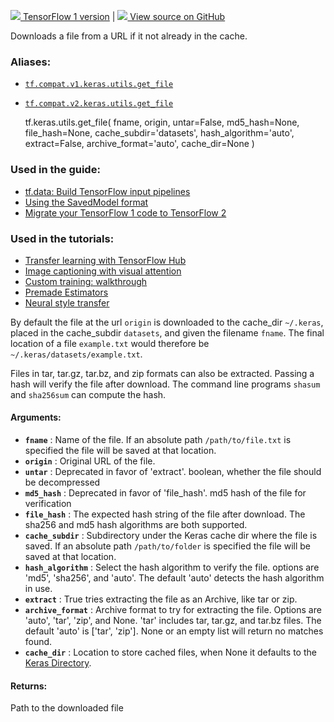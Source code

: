 [ ![](https://tensorflow.google.cn/images/tf_logo_32px.png) TensorFlow 1
version](/versions/r1.15/api_docs/python/tf/keras/utils/get_file) |  [
![](https://tensorflow.google.cn/images/GitHub-Mark-32px.png) View source on
GitHub
](https://github.com/tensorflow/tensorflow/blob/r2.0/tensorflow/python/keras/utils/data_utils.py#L150-L270)  
  
  
Downloads a file from a URL if it not already in the cache.

### Aliases:

  * [`tf.compat.v1.keras.utils.get_file`](/api_docs/python/tf/keras/utils/get_file)
  * [`tf.compat.v2.keras.utils.get_file`](/api_docs/python/tf/keras/utils/get_file)

    
    
    tf.keras.utils.get_file(
        fname,
        origin,
        untar=False,
        md5_hash=None,
        file_hash=None,
        cache_subdir='datasets',
        hash_algorithm='auto',
        extract=False,
        archive_format='auto',
        cache_dir=None
    )
    

### Used in the guide:

  * [tf.data: Build TensorFlow input pipelines](https://tensorflow.google.cn/guide/data)
  * [Using the SavedModel format](https://tensorflow.google.cn/guide/saved_model)
  * [Migrate your TensorFlow 1 code to TensorFlow 2](https://tensorflow.google.cn/guide/migrate)

### Used in the tutorials:

  * [Transfer learning with TensorFlow Hub](https://tensorflow.google.cn/tutorials/images/transfer_learning_with_hub)
  * [Image captioning with visual attention](https://tensorflow.google.cn/tutorials/text/image_captioning)
  * [Custom training: walkthrough](https://tensorflow.google.cn/tutorials/customization/custom_training_walkthrough)
  * [Premade Estimators](https://tensorflow.google.cn/tutorials/estimator/premade)
  * [Neural style transfer](https://tensorflow.google.cn/tutorials/generative/style_transfer)

By default the file at the url `origin` is downloaded to the cache_dir
`~/.keras`, placed in the cache_subdir `datasets`, and given the filename
`fname`. The final location of a file `example.txt` would therefore be
`~/.keras/datasets/example.txt`.

Files in tar, tar.gz, tar.bz, and zip formats can also be extracted. Passing a
hash will verify the file after download. The command line programs `shasum`
and `sha256sum` can compute the hash.

#### Arguments:

  * **`fname`** : Name of the file. If an absolute path `/path/to/file.txt` is specified the file will be saved at that location.
  * **`origin`** : Original URL of the file.
  * **`untar`** : Deprecated in favor of 'extract'. boolean, whether the file should be decompressed
  * **`md5_hash`** : Deprecated in favor of 'file_hash'. md5 hash of the file for verification
  * **`file_hash`** : The expected hash string of the file after download. The sha256 and md5 hash algorithms are both supported.
  * **`cache_subdir`** : Subdirectory under the Keras cache dir where the file is saved. If an absolute path `/path/to/folder` is specified the file will be saved at that location.
  * **`hash_algorithm`** : Select the hash algorithm to verify the file. options are 'md5', 'sha256', and 'auto'. The default 'auto' detects the hash algorithm in use.
  * **`extract`** : True tries extracting the file as an Archive, like tar or zip.
  * **`archive_format`** : Archive format to try for extracting the file. Options are 'auto', 'tar', 'zip', and None. 'tar' includes tar, tar.gz, and tar.bz files. The default 'auto' is ['tar', 'zip']. None or an empty list will return no matches found.
  * **`cache_dir`** : Location to store cached files, when None it defaults to the [Keras Directory](/faq/#where_is_the_keras_configuration_filed_stored).

#### Returns:

Path to the downloaded file

